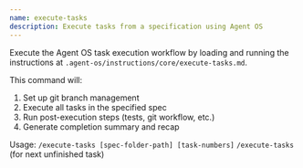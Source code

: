 ```yaml
---
name: execute-tasks
description: Execute tasks from a specification using Agent OS
---
```


Execute the Agent OS task execution workflow by loading and running the instructions at `.agent-os/instructions/core/execute-tasks.md`.

This command will:
1. Set up git branch management
2. Execute all tasks in the specified spec
3. Run post-execution steps (tests, git workflow, etc.)
4. Generate completion summary and recap

Usage: `/execute-tasks [spec-folder-path] [task-numbers]`
       `/execute-tasks` (for next unfinished task)